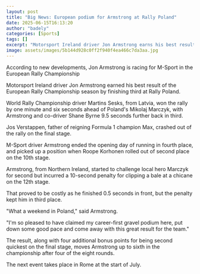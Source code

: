 ```yaml
---
layout: post
title: "Big News: European podium for Armstrong at Rally Poland"
date: 2025-06-15T16:13:20
author: "badely"
categories: [Sports]
tags: []
excerpt: "Motorsport Ireland driver Jon Armstrong earns his best result of the European Rally Championship season by finishing third at Rally Poland."
image: assets/images/5b144d928c0ff2f940f4ea466c7da3aa.jpg
---
```


According to new developments, Jon Armstrong is racing for M-Sport in the European Rally Championship

Motorsport Ireland driver Jon Armstrong earned his best result of the European Rally Championship season by finishing third at Rally Poland.

World Rally Championship driver Martins Sesks, from Latvia, won the rally by one minute and six seconds ahead of Poland's Mikolaj Marczyk, with Armstrong and co-driver Shane Byrne 9.5 seconds further back in third.

Jos Verstappen, father of reigning Formula 1 champion Max, crashed out of the rally on the final stage.

M-Sport driver Armstrong ended the opening day of running in fourth place, and picked up a position when Roope Korhonen rolled out of second place on the 10th stage.

Armstrong, from Northern Ireland, started to challenge local hero Marczyk for second but incurred a 10-second penalty for clipping a bale at a chicane on the 12th stage.

That proved to be costly as he finished 0.5 seconds in front, but the penalty kept him in third place.

"What a weekend in Poland," said Armstrong.

"I'm so pleased to have claimed my career-first gravel podium here, put down some good pace and come away with this great result for the team."

The result, along with four additional bonus points for being second quickest on the final stage, moves Armstrong up to sixth in the championship after four of the eight rounds.

The next event takes place in Rome at the start of July.

